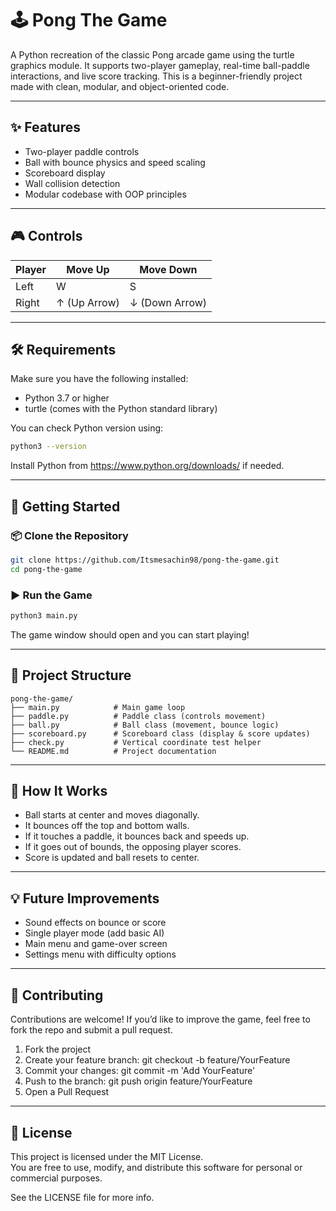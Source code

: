 # 🕹️ Pong The Game

A Python recreation of the classic Pong arcade game using the turtle graphics module. It supports two-player gameplay, real-time ball-paddle interactions, and live score tracking. This is a beginner-friendly project made with clean, modular, and object-oriented code.

---

## ✨ Features

-   Two-player paddle controls
-   Ball with bounce physics and speed scaling
-   Scoreboard display
-   Wall collision detection
-   Modular codebase with OOP principles

---

## 🎮 Controls

| Player | Move Up      | Move Down      |
| ------ | ------------ | -------------- |
| Left   | W            | S              |
| Right  | ↑ (Up Arrow) | ↓ (Down Arrow) |

---

## 🛠️ Requirements

Make sure you have the following installed:

-   Python 3.7 or higher
-   turtle (comes with the Python standard library)

You can check Python version using:

```bash
python3 --version
```

Install Python from https://www.python.org/downloads/ if needed.

---

## 🚀 Getting Started

### 📦 Clone the Repository

```bash
git clone https://github.com/Itsmesachin98/pong-the-game.git
cd pong-the-game
```

### ▶️ Run the Game

```bash
python3 main.py
```

The game window should open and you can start playing!

---

## 📁 Project Structure

```
pong-the-game/
├── main.py            # Main game loop
├── paddle.py          # Paddle class (controls movement)
├── ball.py            # Ball class (movement, bounce logic)
├── scoreboard.py      # Scoreboard class (display & score updates)
├── check.py           # Vertical coordinate test helper
└── README.md          # Project documentation
```

---

## 🧠 How It Works

-   Ball starts at center and moves diagonally.
-   It bounces off the top and bottom walls.
-   If it touches a paddle, it bounces back and speeds up.
-   If it goes out of bounds, the opposing player scores.
-   Score is updated and ball resets to center.

---

## 💡 Future Improvements

-   Sound effects on bounce or score
-   Single player mode (add basic AI)
-   Main menu and game-over screen
-   Settings menu with difficulty options

---

## 🤝 Contributing

Contributions are welcome! If you’d like to improve the game, feel free to fork the repo and submit a pull request.

1. Fork the project
2. Create your feature branch: git checkout -b feature/YourFeature
3. Commit your changes: git commit -m 'Add YourFeature'
4. Push to the branch: git push origin feature/YourFeature
5. Open a Pull Request

---

## 📝 License

This project is licensed under the MIT License.  
You are free to use, modify, and distribute this software for personal or commercial purposes.

See the LICENSE file for more info.
